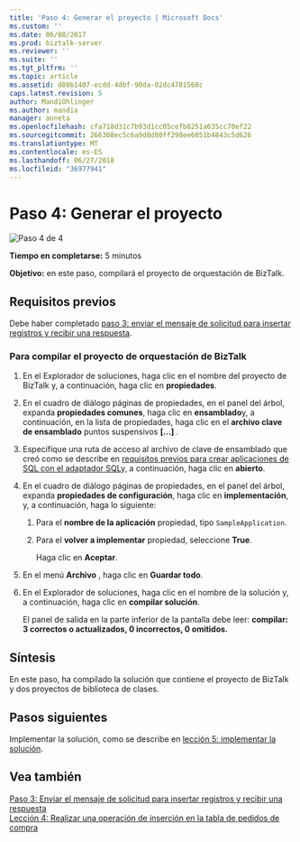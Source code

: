 ```yaml
---
title: 'Paso 4: Generar el proyecto | Microsoft Docs'
ms.custom: ''
ms.date: 06/08/2017
ms.prod: biztalk-server
ms.reviewer: ''
ms.suite: ''
ms.tgt_pltfrm: ''
ms.topic: article
ms.assetid: d88b1407-ecdd-4dbf-90da-02dc4781568c
caps.latest.revision: 5
author: MandiOhlinger
ms.author: mandia
manager: anneta
ms.openlocfilehash: cfa718d31c7b93d1cc05cefb8251a635cc70ef22
ms.sourcegitcommit: 266308ec5c6a9d8d80ff298ee6051b4843c5d626
ms.translationtype: MT
ms.contentlocale: es-ES
ms.lasthandoff: 06/27/2018
ms.locfileid: "36977941"
---
```

# <a name="step-4-build-the-project"></a>Paso 4: Generar el proyecto
![Paso 4 de 4](../../adapters-and-accelerators/adapter-oracle-ebs/media/step-4of4.gif "Step_4of4")  
  
 **Tiempo en completarse:** 5 minutos  
  
 **Objetivo:** en este paso, compilará el proyecto de orquestación de BizTalk.  
  
## <a name="prerequisites"></a>Requisitos previos  
 Debe haber completado [paso 3: enviar el mensaje de solicitud para insertar registros y recibir una respuesta](../../adapters-and-accelerators/adapter-sql/step-3-send-the-request-message-to-insert-records-and-receive-a-response.md).  
  
### <a name="to-build-the-biztalk-orchestration-project"></a>Para compilar el proyecto de orquestación de BizTalk  
  
1. En el Explorador de soluciones, haga clic en el nombre del proyecto de BizTalk y, a continuación, haga clic en **propiedades**.  
  
2. En el cuadro de diálogo páginas de propiedades, en el panel del árbol, expanda **propiedades comunes**, haga clic en **ensamblado**y, a continuación, en la lista de propiedades, haga clic en el **archivo clave de ensamblado** puntos suspensivos **[...]** .  
  
3. Especifique una ruta de acceso al archivo de clave de ensamblado que creó como se describe en [requisitos previos para crear aplicaciones de SQL con el adaptador SQL](../../adapters-and-accelerators/adapter-sql/prerequisites-to-create-sql-applications-using-the-sql-adapter.md)y, a continuación, haga clic en **abierto**.  
  
4. En el cuadro de diálogo páginas de propiedades, en el panel del árbol, expanda **propiedades de configuración**, haga clic en **implementación**, y, a continuación, haga lo siguiente:  
  
   1. Para el **nombre de la aplicación** propiedad, tipo `SampleApplication`.  
  
   2. Para el **volver a implementar** propiedad, seleccione **True**.  
  
      Haga clic en **Aceptar**.  
  
5. En el menú **Archivo** , haga clic en **Guardar todo**.  
  
6. En el Explorador de soluciones, haga clic en el nombre de la solución y, a continuación, haga clic en **compilar solución**.  
  
    El panel de salida en la parte inferior de la pantalla debe leer: **compilar: 3 correctos o actualizados, 0 incorrectos, 0 omitidos.**  
  
## <a name="what-did-i-just-do"></a>Síntesis  
 En este paso, ha compilado la solución que contiene el proyecto de BizTalk y dos proyectos de biblioteca de clases.  
  
## <a name="next-steps"></a>Pasos siguientes  
 Implementar la solución, como se describe en [lección 5: implementar la solución](../../adapters-and-accelerators/adapter-sql/lesson-5-deploy-the-solution.md).  
  
## <a name="see-also"></a>Vea también  
 [Paso 3: Enviar el mensaje de solicitud para insertar registros y recibir una respuesta](../../adapters-and-accelerators/adapter-sql/step-3-send-the-request-message-to-insert-records-and-receive-a-response.md)   
 [Lección 4: Realizar una operación de inserción en la tabla de pedidos de compra](../../adapters-and-accelerators/adapter-sql/lesson-4-perform-an-insert-operation-on-the-purchase-order-table.md)